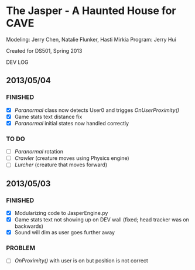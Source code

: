 The Jasper - A Haunted House for CAVE
=====================================
Modeling: Jerry Chen, Natalie Flunker, Hasti Mirkia
Program: Jerry Hui

Created for DS501, Spring 2013

DEV LOG

## 2013/05/04
### FINISHED
- [x] *Paranormal* class now detects User0 and trigges _OnUserProximity()_
- [x] Game stats text distance fix
- [x] *Paranormal* initial states now handled correctly

### TO DO
- [ ] *Paranormal* rotation
- [ ] *Crawler* (creature moves using Physics engine)
- [ ] *Lurcher* (creature that moves forward)

## 2013/05/03
### FINISHED
- [x] Modularizing code to JasperEngine.py
- [x] Game stats text not showing up on DEV wall (fixed; head tracker was on backwards)
- [x] Sound will dim as user goes further away

### PROBLEM
- [ ] _OnProximity()_ with user is on but position is not correct